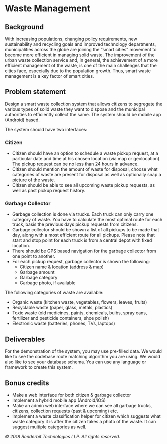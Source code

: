 # Waste Management

## Background

With increasing populations, changing policy requirements, new sustainability and recycling goals and improved technology departments, municipalities across the globe are joining the “smart cities” movement to become more efficient in managing solid waste. The improvement of the urban waste collection service and, in general, the achievement of a more efficient management of the waste, is one of the main challenges that the cities face, especially due to the population growth. Thus, smart waste management is a key factor of smart cities.

## Problem statement

Design a smart waste collection system that allows citizens to segregate the various types of solid waste they want to dispose and the municipal authorities to efficiently collect the same. The system should be mobile app (Android) based.

The system should have two interfaces:

### Citizen

* Citizen should have an option to schedule a waste pickup request, at a particular date and time at his chosen location (via map or geolocation). The pickup request can be no less than 24 hours in advance.
* Citizen should mention the amount of waste for disposal, choose what categories of waste are present for disposal as well as optionally snap a picture of the waste.
* Citizen should be able to see all upcoming waste pickup requests, as well as past pickup request history.

### Garbage Collector

* Garbage collection is done via trucks. Each truck can only carry one category of waste. You have to calculate the most optimal route for each truck, basis the previous days pickup requests from citizens.
* Garbage collector should be shown a list of all pickups to be made that day, along with a most efficient route for all pickups. Please note that start and stop point for each truck is from a central depot with fixed location.
* There should be GPS based navigation for the garbage collector from one point to another.
* For each pickup request, garbage collector is shown the following:
  * Citizen name & location (address & map)
  * Garbage amount
  * Garbage category
  * Garbage photo, if available
  
The following categories of waste are available:
* Organic waste (kitchen waste, vegetables, flowers, leaves, fruits)
* Recyclable waste (paper, glass, metals, plastics)
* Toxic waste (old medicines, paints, chemicals, bulbs, spray cans, fertilizer and pesticide containers, shoe polish)
* Electronic waste (batteries, phones, TVs, laptops)

## Deliverables

For the demonstration of the system, you may use pre-filled data. We would like to see the codebase route matching algorithm you are using. We would also like to see your database schema. You can use any language or framework to create this system.

## Bonus credits

* Make a web interface for both citizen & garbage collector
* Implement a hybrid mobile app (Android/iOS)
* Make an admin web interface where we can see all garbage trucks, citizens, collection requests (past & upcoming) etc.
* Implement a waste classification helper for citizen which suggests what waste category it is after the citizen takes a photo of the waste. It can suggest multiple categories as well.

_&copy; 2018 Renderbit Technologies LLP. All rights reserved._
